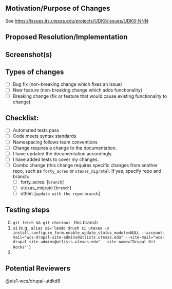 <!--- Title format : ISSUE # : Action-verb driven description-->

## Motivation/Purpose of Changes
<!--- Why is this change needed? Links to existing issues are great. -->
See https://issues.its.utexas.edu/projects/UDK8/issues/UDK8-NNN

## Proposed Resolution/Implementation
<!--- Describe any implementation choices you made that are noteworthy -->
<!--- or may require discussion. -->

## Screenshot(s)
<!--- (If relevant) -->

## Types of changes
<!--- Put an `x` in all the boxes that apply: -->
- [ ] Bug fix (non-breaking change which fixes an issue)
- [ ] New feature (non-breaking change which adds functionality)
- [ ] Breaking change (fix or feature that would cause existing functionality to change)

## Checklist:
<!--- Go over all the following points, and put an `x` in all the boxes that apply. -->
<!--- If you're unsure about any of these, don't hesitate to ask. We're here to help! -->
<!--- Put an `x` in all the boxes that apply: -->
- [ ] Automated tests pass <!--- If tests don't pass because of a known reason, elaborate on the test and issue -->
- [ ] Code meets syntax standards
- [ ] Namespacing follows team conventions
- [ ] Change requires a change to the documentation.
- [ ] I have updated the documentation accordingly.
- [ ] I have added tests to cover my changes.
- [ ] Combo change (this change requires specific changes from another repo, such as  `forty_acres` or `utexas_migrate`). If yes, specify repo and branch:
  - [ ] forty_acres: [`branch`]
  - [ ] utexas_migrate [`branch`]
  - [ ] other: [`update with the repo`: `branch`]

## Testing steps
<!--- Include notes for both functional testing & code review -->
0. `git fetch && git checkout ` this branch
1. `si` (e.g., `alias si='lando drush si utexas -y install_configure_form.enable_update_status_module=NULL --account-mail="wcs-drupal-site-admins@utlists.utexas.edu" --site-mail="wcs-drupal-site-admins@utlists.utexas.edu" --site-name="Drupal Kit Rocks"'`)
2.

<!--- Steps for running tests locally with lando. Use as needed.-->
<!--- 0. `lando test web/profiles/utexas/tests/src/Functional` -->
<!--- 0. `lando test-js web/profiles/utexas/tests/src/FunctionalJavascript` -->

## Potential Reviewers

@eis1-wcs/drupal-utdkd8

